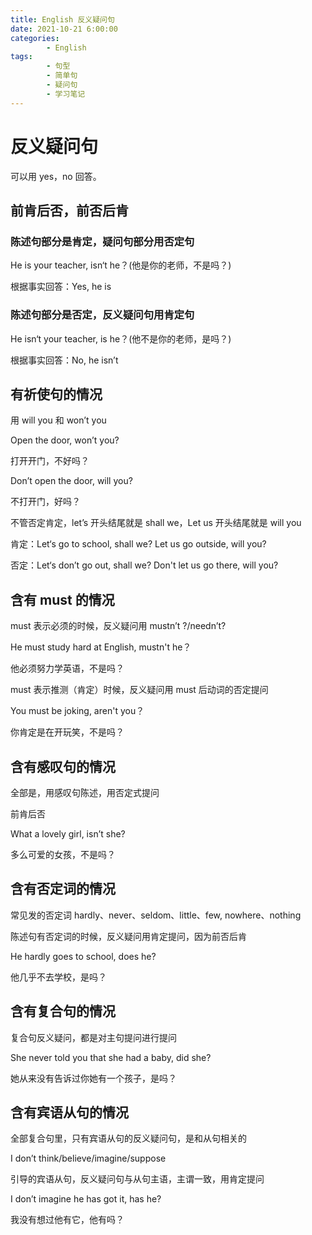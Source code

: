 ```yaml
---
title: English 反义疑问句
date: 2021-10-21 6:00:00
categories:
        - English
tags:
        - 句型
        - 简单句
        - 疑问句
        - 学习笔记
---
```


# 反义疑问句

可以用 yes，no 回答。

## 前肯后否，前否后肯

### 陈述句部分是肯定，疑问句部分用否定句

He is your teacher, isn‘t he？(他是你的老师，不是吗？)

根据事实回答：Yes, he is

### 陈述句部分是否定，反义疑问句用肯定句

He isn‘t your teacher, is he？(他不是你的老师，是吗？)

根据事实回答：No, he isn’t

## 有祈使句的情况

用 will you 和 won’t you

Open the door, won’t you?

打开开门，不好吗？

Don’t open the door, will you?

不打开门，好吗？

不管否定肯定，let’s 开头结尾就是 shall we，Let us 开头结尾就是 will you

肯定：Let‘s go to school, shall we? Let us go outside, will you?

否定：Let‘s don’t go out, shall we? Don't let us go there, will you?

## 含有 must 的情况

must 表示必须的时候，反义疑问用 mustn’t ?/needn’t?

He must study hard at English, mustn't he？

他必须努力学英语，不是吗？

must 表示推测（肯定）时候，反义疑问用 must 后动词的否定提问

You must be joking, aren't you？

你肯定是在开玩笑，不是吗？

## 含有感叹句的情况

全部是，用感叹句陈述，用否定式提问

前肯后否

What a lovely girl, isn’t she?

多么可爱的女孩，不是吗？

## 含有否定词的情况

常见发的否定词 hardly、never、seldom、little、few, nowhere、nothing

陈述句有否定词的时候，反义疑问用肯定提问，因为前否后肯

He hardly goes to school, does he?

他几乎不去学校，是吗？

## 含有复合句的情况

复合句反义疑问，都是对主句提问进行提问

She never told you that she had a baby, did she?

她从来没有告诉过你她有一个孩子，是吗？

## 含有宾语从句的情况

全部复合句里，只有宾语从句的反义疑问句，是和从句相关的

I don’t think/believe/imagine/suppose

引导的宾语从句，反义疑问句与从句主语，主谓一致，用肯定提问

I don’t imagine he has got it, has he?

我没有想过他有它，他有吗？
